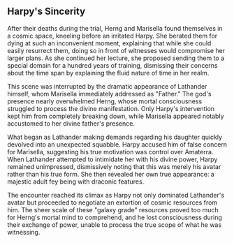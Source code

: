 ## Harpy's Sincerity

After their deaths during the trial, Herng and Marisella found themselves in a cosmic space, kneeling before an irritated Harpy. She berated them for dying at such an inconvenient moment, explaining that while she could easily resurrect them, doing so in front of witnesses would compromise her larger plans. As she continued her lecture, she proposed sending them to a special domain for a hundred years of training, dismissing their concerns about the time span by explaining the fluid nature of time in her realm.

This scene was interrupted by the dramatic appearance of Lathander himself, whom Marisella immediately addressed as "Father." The god's presence nearly overwhelmed Herng, whose mortal consciousness struggled to process the divine manifestation. Only Harpy's intervention kept him from completely breaking down, while Marisella appeared notably accustomed to her divine father's presence.

What began as Lathander making demands regarding his daughter quickly devolved into an unexpected squabble. Harpy accused him of false concern for Marisella, suggesting his true motivation was control over Amaterra. When Lathander attempted to intimidate her with his divine power, Harpy remained unimpressed, dismissively noting that this was merely his avatar rather than his true form. She then revealed her own true appearance: a majestic adult fey being with draconic features.

The encounter reached its climax as Harpy not only dominated Lathander's avatar but proceeded to negotiate an extortion of cosmic resources from him. The sheer scale of these "galaxy grade" resources proved too much for Herng's mortal mind to comprehend, and he lost consciousness during their exchange of power, unable to process the true scope of what he was witnessing.